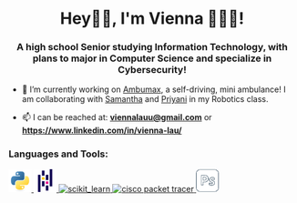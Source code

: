 <h1 align="center">Hey👋🏻, I'm Vienna 👩🏻‍💻!</h1>
<h3 align="center">A high school Senior studying Information Technology, with plans to major in Computer Science and specialize in Cybersecurity!</h3>

- 📡 I’m currently working on [Ambumax](https://github.com/viennalau/ambumax), a self-driving, mini ambulance! I am collaborating with [Samantha](https://github.com/samanthadiggs) and [Priyani](https://github.com/priyanirawal) in my Robotics class.

- 📫 I can be reached at: **viennalauu@gmail.com** or **https://www.linkedin.com/in/vienna-lau/**

<h3 align="left">Languages and Tools:</h3>
<p align="left"> <a href="https://www.python.org" target="_blank" rel="noreferrer"> <img src="https://raw.githubusercontent.com/devicons/devicon/master/icons/python/python-original.svg" alt="python" width="40" height="40"/> <a href="https://pandas.pydata.org/" target="_blank" rel="noreferrer"> <img src="https://raw.githubusercontent.com/devicons/devicon/2ae2a900d2f041da66e950e4d48052658d850630/icons/pandas/pandas-original.svg" alt="pandas" width="40" height="40"/> </a> </a> <a href="https://scikit-learn.org/" target="_blank" rel="noreferrer"> <img src="https://upload.wikimedia.org/wikipedia/commons/0/05/Scikit_learn_logo_small.svg" alt="scikit_learn" width="40" height="40"/> <a href="https://www.netacad.com/courses/packet-tracer" target="_blank" rel="noreferrer"> <img src="https://img.utdstc.com/icon/721/e38/721e3824a87ba439cbd2e9e2357e678ba46d5d249cf52fd39a9dc90de7d37b28:100" alt="cisco packet tracer" width="40" height="40"/> </a> </a> <a href="https://www.photoshop.com/en" target="_blank" rel="noreferrer"> <img src="https://raw.githubusercontent.com/devicons/devicon/master/icons/photoshop/photoshop-line.svg" alt="photoshop" width="40" height="40"/> </a>  </p>
